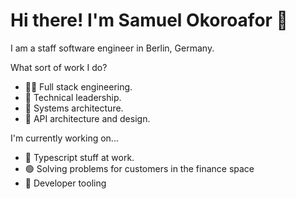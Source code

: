 # Hi there! I'm Samuel Okoroafor 👋 

I am a staff software engineer in Berlin, Germany.

What sort of work I do?
- 👨‍💻 Full stack engineering.
- 🌱 Technical leadership.
- 🏰 Systems architecture.
- 🤔 API architecture and design.

I'm currently working on...

- 📝 Typescript stuff at work.
- 🟢 Solving problems for customers in the finance space
- 🧭 Developer tooling
